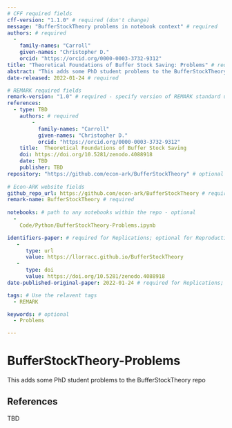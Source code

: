 ```yaml
---
# CFF required fields
cff-version: "1.1.0" # required (don't change)
message: "BufferStockTheory problems in notebook context" # required
authors: # required
  -
    family-names: "Carroll"
    given-names: "Christopher D."
    orcid: "https://orcid.org/0000-0003-3732-9312"
title: "Theoretical Foundations of Buffer Stock Saving: Problems" # required
abstract: "This adds some PhD student problems to the BufferStockTheory repo" # abstract: optional
date-released: 2022-01-24 # required

# REMARK required fields
remark-version: "1.0" # required - specify version of REMARK standard used
references:
  - type: TBD
    authors: # required
	    -
		  family-names: "Carroll"
		  given-names: "Christopher D."
		  orcid: "https://orcid.org/0000-0003-3732-9312"
	title:  Theoretical Foundations of Buffer Stock Saving
	doi: https://doi.org/10.5281/zenodo.4088918
	date: TBD
	publisher: TBD
repository: "https://github.com/econ-ark/BufferStockTheory" # optional
	
# Econ-ARK website fields
github_repo_url: https://github.com/econ-ark/BufferStockTheory # required 
remark-name: BufferStockTheory # required 
 
notebooks: # path to any notebooks within the repo - optional
  - 
    Code/Python/BufferStockTheory-Problems.ipynb

identifiers-paper: # required for Replications; optional for Reproductions
   - 
      type: url 
      value: https://llorracc.github.io/BufferStockTheory
   - 
      type: doi
      value: https://doi.org/10.5281/zenodo.4088918
date-published-original-paper: 2022-01-24 # required for Replications; optional for Reproductions

tags: # Use the relavent tags
  - REMARK

keywords: # optional
  - Problems

---
```

# BufferStockTheory-Problems

This adds some PhD student problems to the BufferStockTheory repo

## References

TBD
